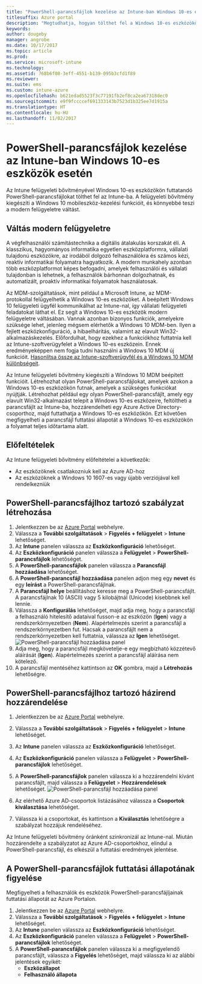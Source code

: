 ```yaml
---
title: "PowerShell-parancsfájlok kezelése az Intune-ban Windows 10-es eszközök esetén"
titlesuffix: Azure portal
description: "Megtudhatja, hogyan tölthet fel a Windows 10-es eszközökön futtatandó PowerShell-parancsfájlokat az Intune-ba."
keywords: 
author: dougeby
manager: angrobe
ms.date: 10/17/2017
ms.topic: article
ms.prod: 
ms.service: microsoft-intune
ms.technology: 
ms.assetid: 768b6f08-3eff-4551-b139-095b3cfd1f89
ms.reviewer: 
ms.suite: ems
ms.custom: intune-azure
ms.openlocfilehash: b621edad5523f3c77191fb2ef8ca2ea67318dec0
ms.sourcegitcommit: e9f9fccccef691333143b7523d1b325ee7d1915a
ms.translationtype: HT
ms.contentlocale: hu-HU
ms.lasthandoff: 11/02/2017
---
```

# <a name="manage-powershell-scripts-in-intune-for-windows-10-devices"></a>PowerShell-parancsfájlok kezelése az Intune-ban Windows 10-es eszközök esetén
Az Intune felügyeleti bővítményével Windows 10-es eszközökön futtatandó PowerShell-parancsfájlokat tölthet fel az Intune-ba. A felügyeleti bővítmény kiegészíti a Windows 10 mobileszköz-kezelési funkcióit, és könnyebbé teszi a modern felügyeletre váltást.

## <a name="moving-to-modern-management"></a>Váltás modern felügyeletre
A végfelhasználói számítástechnika a digitális átalakulás korszakát éli. A klasszikus, hagyományos informatika egyetlen eszközplatformra, vállalati tulajdonú eszközökre, az irodából dolgozó felhasználókra és számos kézi, reaktív informatikai folyamatra hagyatkozik. A modern munkahely azonban több eszközplatformot képes befogadni, amelyek felhasználói és vállalati tulajdonban is lehetnek, a felhasználók bárhonnan dolgozhatnak, és automatizált, proaktív informatikai folyamatok használatosak. 

Az MDM-szolgáltatások, mint például a Microsoft Intune, az MDM-protokollal felügyelhetik a Windows 10-es eszközöket. A beépített Windows 10 felügyeleti ügyfél kommunikálhat az Intune-nal, így vállalati felügyeleti feladatokat láthat el. Ez segít a Windows 10-es eszközök modern felügyeletre váltásában. Vannak azonban bizonyos funkciók, amelyekre szüksége lehet, jelenleg mégsem elérhetők a Windows 10 MDM-ben. Ilyen a fejlett eszközkonfiguráció, a hibaelhárítás, valamint az elavult Win32-alkalmazáskezelés. Előfordulhat, hogy ezekhez a funkciókhoz futtatnia kell az Intune-szoftverügyfelet a Windows 10-es eszközein. Ennek eredményeképpen nem fogja tudni használni a Windows 10 MDM új funkcióit. [Hasonlítsa össze az Intune-szoftverügyfél és a Windows 10 MDM különbségeit](https://docs.microsoft.com/intune-classic/deploy-use/pc-management-comparison).

Az Intune felügyeleti bővítmény kiegészíti a Windows 10 MDM beépített funkcióit. Létrehozhat olyan PowerShell-parancsfájlokat, amelyek azokon a Windows 10-es eszközökön futnak, amelyek a szükséges funkciókat nyújtják. Létrehozhat például egy olyan PowerShell-parancsfájlt, amely egy elavult Win32-alkalmazást telepít a Windows 10-es eszközeire, feltöltheti a parancsfájlt az Intune-ba, hozzárendelheti egy Azure Active Directory-csoporthoz, majd futtathatja a Windows 10-es eszközökön. Ezt követően megfigyelheti a parancsfájl futtatási állapotát a Windows 10-es eszközökön a folyamat teljes időtartama alatt.

## <a name="prerequisites"></a>Előfeltételek
Az Intune felügyeleti bővítmény előfeltételei a következők:
- Az eszközöknek csatlakozniuk kell az Azure AD-hoz
- Az eszközöknek a Windows 10 1607-es vagy újabb verziójával kell rendelkezniük

## <a name="create-a-powershell-script-policy"></a>PowerShell-parancsfájlhoz tartozó szabályzat létrehozása 
1. Jelentkezzen be az [Azure Portal](https://portal.azure.com) webhelyre.
2. Válassza a **További szolgáltatások** > **Figyelés + felügyelet** > **Intune** lehetőséget.
3. Az **Intune** panelen válassza az **Eszközkonfiguráció** lehetőséget.
4. Az **Eszközkonfiguráció** panelen válassza a **Felügyelet** > **PowerShell-parancsfájlok** lehetőséget.
5. A **PowerShell-parancsfájlok** panelen válassza a **Parancsfájl hozzáadása** lehetőséget.
6. A **PowerShell-parancsfájl hozzáadása** panelen adjon meg egy **nevet** és egy **leírást** a PowerShell-parancsfájlnak.
7. A **Parancsfájl helye** beállításhoz keresse meg a PowerShell-parancsfájlt. A parancsfájlnak 10 (ASCII) vagy 5 kilobájtnál (Unicode) kisebbnek kell lennie.
8. Válassza a **Konfigurálás** lehetőséget, majd adja meg, hogy a parancsfájl a felhasználó hitelesítő adataival fusson-e az eszközön (**Igen**) vagy a rendszerkörnyezetben (**Nem**). Alapértelmezés szerint a parancsfájl a rendszerkörnyezetben fut. Hacsak a parancsfájlt nem a rendszerkörnyezetben kell futtatnia, válassza az **Igen** lehetőséget. 
  ![PowerShell-parancsfájl hozzáadása panel](./media/mgmt-extension-add-script.png)
9. Adja meg, hogy a parancsfájl megkövetelje-e egy megbízható közzétevő aláírását (**Igen**). Alapértelmezés szerint a parancsfájl aláírása nem kötelező. 
10. A parancsfájl mentéséhez kattintson az **OK** gombra, majd a **Létrehozás** lehetőségre.

## <a name="assign-a-powershell-script-policy"></a>PowerShell-parancsfájlhoz tartozó házirend hozzárendelése
1. Jelentkezzen be az [Azure Portal](https://portal.azure.com) webhelyre.
2. Válassza a **További szolgáltatások** > **Figyelés + felügyelet** > **Intune** lehetőséget.
3. Az **Intune** panelen válassza az **Eszközkonfiguráció** lehetőséget.
4. Az **Eszközkonfiguráció** panelen válassza a **Felügyelet** > **PowerShell-parancsfájlok** lehetőséget.
5. A **PowerShell-parancsfájlok** panelen válassza ki a hozzárendelni kívánt parancsfájlt, majd válassza a **Felügyelet** > **Hozzárendelések** lehetőséget.
  ![PowerShell-parancsfájl hozzáadása panel](./media/mgmt-extension-assignments.png)
 
6. Az elérhető Azure AD-csoportok listázásához válassza a **Csoportok kiválasztása** lehetőséget. 
7. Válassza ki a csoportokat, és kattintson a **Kiválasztás** lehetőségre a szabályzat hozzájuk rendeléséhez.

Az Intune felügyeleti bővítmény óránként szinkronizál az Intune-nal. Miután hozzárendelte a szabályzatot az Azure AD-csoportokhoz, elindul a PowerShell-parancsfájl, és elkészül a futtatási eredmények jelentése. 
 
## <a name="monitor-run-status-for-powershell-scripts"></a>A PowerShell-parancsfájlok futtatási állapotának figyelése
Megfigyelheti a felhasználók és eszközök PowerShell-parancsfájljainak futtatási állapotát az Azure Portalon.
1. Jelentkezzen be az [Azure Portal](https://portal.azure.com) webhelyre.
2. Válassza a **További szolgáltatások** > **Figyelés + felügyelet** > **Intune** lehetőséget.
3. Az **Intune** panelen válassza az **Eszközkonfiguráció** lehetőséget.
4. Az **Eszközkonfiguráció** panelen válassza a **Felügyelet** > **PowerShell-parancsfájlok** lehetőséget.
5. A **PowerShell-parancsfájlok** panelen válassza ki a megfigyelendő parancsfájlt, válassza a **Figyelés** lehetőséget, majd válassza ki az alábbi jelentések egyikét:
   - **Eszközállapot**
   - **Felhasználó állapota**

